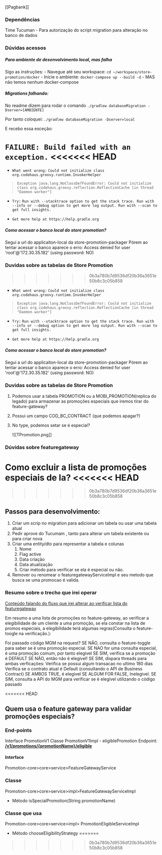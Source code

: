 [[Pagbank]]

### Dependências
Time Tucuman - Para autorização do script migration para alteração no banco de dados

### Dúvidas acessos

##### Para ambiente de desenvolvimento local, mas falha
Sigo as instruções:
	- Navegue até seu workspace: `cd ~/workspace/store-promotion/docker`
	- Inicie o ambiente: `docker-compose up --build -d`
	- MAS não temos nenhum docker-compose
##### Migrations falhando:

No readme dizem para rodar o comando
	`./gradlew databaseMigration -Dserver=[AMBIENTE]`
	
Por tanto coloquei:
	`./gradlew databaseMigration -Dserver=local`
	
E recebo essa exceção:
	
`FAILURE: Build failed with an exception.`
<<<<<<< HEAD
=======

* `What went wrong:`
`Could not initialize class org.codehaus.groovy.runtime.InvokerHelper`
> `Exception java.lang.NoClassDefFoundError: Could not initialize class org.codehaus.groovy.reflection.ReflectionCache [in thread "Daemon worker"]`

* `Try:`
`Run with --stacktrace option to get the stack trace. Run with --info or --debug option to get more log output. Run with --scan to get full insights.`

* `Get more help at https://help.gradle.org`

##### Como acessar o banco local do store promotion?

Segui a url do applicaiton-local da store-promotion-packager
	Pórem ao tentar acessar o banco aparece o erro: 
		Access denied for user 'root'@'172.30.35.182' (using password: NO)


### Duvidas sobre as tabelas de Store Promotion
>>>>>>> 0b3a780b7d9536df20b36a3651e50b8c3c05b858

* `What went wrong:`
`Could not initialize class org.codehaus.groovy.runtime.InvokerHelper`
> `Exception java.lang.NoClassDefFoundError: Could not initialize class org.codehaus.groovy.reflection.ReflectionCache [in thread "Daemon worker"]`

* `Try:`
`Run with --stacktrace option to get the stack trace. Run with --info or --debug option to get more log output. Run with --scan to get full insights.`

* `Get more help at https://help.gradle.org`

##### Como acessar o banco local do store promotion?

Segui a url do applicaiton-local da store-promotion-packager
	Pórem ao tentar acessar o banco aparece o erro: 
		Access denied for user 'root'@'172.30.35.182' (using password: NO)


### Duvidas sobre as tabelas de Store Promotion

1. Podemos usar a tabela PROMOTION ou a MOBI_PROMOTION(replica do legado) para armazenar as promoções especiais que iremos tirar do feature-gateway?

2. Possui um campo COD_BC_CONTRACT (que podemos apagar?)

3. No type, podemos setar se é especial?

	![[TPromotion.png]]

### Dúvidas sobre featuregateway

Como excluir a lista de promoções especiais de la?
<<<<<<< HEAD
=======



>>>>>>> 0b3a780b7d9536df20b36a3651e50b8c3c05b858
## Passos para desenvolvimento:

1. Criar um scrip no migration para adicionar um tabela ou usar uma tabela atual
2. Pedir aprove do Tucumam , tanto para alterar um tabela existente ou para criar nova
3. Criar uma entity/dto para representar a tabela e colunas
	1. Nome
	2. Flag active
	3. Data criação
	4. Data atualização
	5. Criar método para verificar se ela é especial ou não.
4. Remover ou renomear o featuregatewayServiceImpl e seu metodo que busca se uma promocao é valida.


### Resumo sobre o trecho que irei operar

[Conteúdo falando do fluxo que irei alterar ao verificar lista do featuregateway](https://jiraps.atlassian.net/wiki/spaces/GRE/pages/75318461273/Elegibilidade)

Em resumo a uma lista de promoções no feature-gateway, ao verificar a elegibilidade de um cliente a uma promoção, se ela constar na lista de promos especiais, a elegibilidade terá algumas regras(Consulta o feature-toogle na verificação.):

Foi passado código MGM na request?
SE NÃO, consulta o feature-toggle para saber se é uma promoção especial.
	SE NAO for uma consulta especial, é uma promoção comum, por tanto elegivel
	SE SIM, verifica se a promoção é DEFAULT
		SE NÃO, então não é elegivel!
		SE SIM,  dispara threads para ambas verficações:
			Verifica se possui algum transacao no ultimo 180 dias
			Verifica se o contrato atual é Default (consultando o API de Business Contract)
			SE AMBOS TRUE, é elegivel
			SE ALGUM FOR FALSE, Inelegivel.
SE SIM, consulta a API do MGM para verificar se é elegivel utilizando o código passado

<<<<<<< HEAD

## Quem usa o feature gateway para validar promoções especiais?

### End-points

Interface PromotionV1
Classe PromotionV1Impl - eligiblePromotion
Endpoint: [**/v1/promotions/{promotionName}/eligible**](https://store-promotion-api.qa.intranet.pags/swagger-ui.html#/operations/promotion-v-1-impl/eligiblePromotionUsingGET "https://store-promotion-api.qa.intranet.pags/swagger-ui.html#/operations/promotion-v-1-impl/eligiblePromotionUsingGET")

#### Interface
Promotion-core>core>service>FeatureGatewayService

### Classe 
Promotion-core>core>service>impl>FeatureGatewayServiceImpl

- Método isSpecialPromotion(String promotionName)

### Classe que usa
Promotion-core>core>service>impl> PromotionEligibleServiceImpl

- Método chooseEligibilityStrategy
=======
>>>>>>> 0b3a780b7d9536df20b36a3651e50b8c3c05b858



